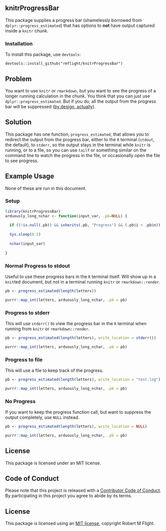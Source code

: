 knitrProgressBar
----------------

This package supplies a progress bar (shamelessly borrowed from `dplyr::progress_estimated`) that has options to **not** have output captured inside a `knitr` chunk.

### Installation

To install this package, use `devtools`:

    devtools::install_github("rmflight/knitrProgressBar")

Problem
-------

You want to use `knitr` or `rmarkdown`, but you want to see the progress of a longer running calculation in the chunk. You think that you can just use `dplyr::progress_estimated`. But if you do, all the output from the progress bar will be suppressed ([by design, actually](https://github.com/tidyverse/dplyr/blob/master/R/progress.R#L96)).

Solution
--------

This package has one function, `progress_estimated`, that allows you to redirect the output from the progress bar, either to the `R` terminal (`stdout`, the default), to `stderr`, so the output stays in the terminal while `knitr` is running, or to a file, so you can use `tailf` or something similar on the command line to watch the progress in the file, or occasionally open the file to see progress.

Example Usage
-------------

None of these are run in this document.

### Setup

``` r
library(knitrProgressBar)
arduously_long_nchar <- function(input_var, .pb=NULL) {
  
  if ((!is.null(.pb)) && inherits(.pb, "Progress") && (.pb$i < .pb$n)) .pb$tick()$print()
  
  Sys.sleep(0.5)
  
  nchar(input_var)
  
}
```

### Normal Progress to stdout

Useful to use these progress bars in the `R` terminal itself. Will show up in a `knit`ted document, but not in a terminal running `knitr` or `rmarkdown::render`.

``` r
pb <- progress_estimated(length(letters))

purrr::map_int(letters, arduously_long_nchar, .pb = pb)
```

### Progress to stderr

This will use `stderr()` to view the progress bar in the `R` terminal when running from `knitr` or `rmarkdown::render`.

``` r
pb <- progress_estimated(length(letters), write_location = stderr())

purrr::map_int(letters, arduously_long_nchar, .pb = pb)
```

### Progress to file

This will use a file to keep track of the progress.

``` r
pb <- progress_estimated(length(letters), write_location = "test.log")

purrr::map_int(letters, arduously_long_nchar, .pb = pb)
```

### No Progress

If you want to keep the progress function call, but want to suppress the output completely, use `NULL` instead.

``` r
pb <- progress_estimated(length(letters), write_location = NULL)

purrr::map_int(letters, arduously_long_nchar, .pb = pb)
```

License
-------

This package is licensed under an MIT license.

Code of Conduct
---------------

Please note that this project is released with a [Contributor Code of Conduct](CONDUCT.md). By participating in this project you agree to abide by its terms.

License
-------

This package is licensed using an [MIT license](LICENSE.md), copyright Robert M Flight.
